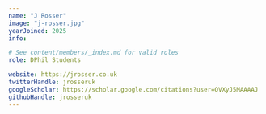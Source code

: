 ```yaml
---
name: "J Rosser"
image: "j-rosser.jpg"
yearJoined: 2025
info:

# See content/members/_index.md for valid roles
role: DPhil Students

website: https://jrosser.co.uk
twitterHandle: jrosseruk
googleScholar: https://scholar.google.com/citations?user=OVXyJ5MAAAAJ
githubHandle: jrosseruk
---
```

